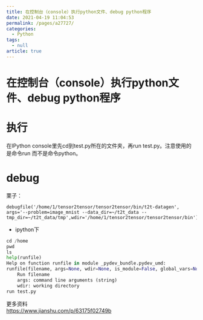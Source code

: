 ```yaml
---
title: 在控制台（console）执行python文件、debug python程序
date: 2021-04-19 11:04:53
permalink: /pages/a27727/
categories: 
  - Python
tags: 
  - null
article: true
---
```

# 在控制台（console）执行python文件、debug python程序  

# 执行    
在IPython console里先cd到test.py所在的文件夹，再run test.py。注意使用的是命令run 而不是命令python。    
# debug    
栗子：    
```    
debugfile('/home/1/tensor2tensor/tensor2tensor/bin/t2t-datagen', args='--problem=image_mnist --data_dir=~/t2t_data --tmp_dir=~/t2t_data/tmp',wdir='/home/1/tensor2tensor/tensor2tensor/bin')    
```    
    
* ipython下    
    
```python    
cd /home    
pwd    
ls    
help(runfile)    
Help on function runfile in module _pydev_bundle.pydev_umd:    
runfile(filename, args=None, wdir=None, is_module=False, global_vars=None)    
    Run filename    
    args: command line arguments (string)    
    wdir: working directory    
run test.py     
```    
    
更多资料    
https://www.jianshu.com/p/63175f02749b    
